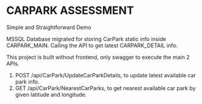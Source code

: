 # CARPARK ASSESSMENT


Simple and Straightforward Demo

MSSQL Database migrated for storing CarPark static info inside CARPARK_MAIN.
Calling the API to get latest CARPARK_DETAIL info.

This project is built without frontend, only swagger to execute the main 2 APIs.

1. POST /api/CarPark/UpdateCarParkDetails, to update latest available car park info.
2. GET /api/CarPark/NearestCarParks, to get nearest available car park by given latitude and longitude.

